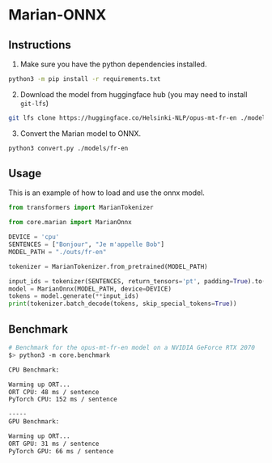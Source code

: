 # Marian-ONNX

## Instructions

1. Make sure you have the python dependencies installed.

  ```sh
  python3 -m pip install -r requirements.txt
  ```

2. Download the model from huggingface hub (you may need to install `git-lfs`)

  ```sh
  git lfs clone https://huggingface.co/Helsinki-NLP/opus-mt-fr-en ./models/fr-en
  ```

3. Convert the Marian model to ONNX.

  ```sh
  python3 convert.py ./models/fr-en
  ```

## Usage

This is an example of how to load and use the onnx model.

```py
from transformers import MarianTokenizer

from core.marian import MarianOnnx

DEVICE = 'cpu'
SENTENCES = ["Bonjour", "Je m'appelle Bob"]
MODEL_PATH = "./outs/fr-en"

tokenizer = MarianTokenizer.from_pretrained(MODEL_PATH)

input_ids = tokenizer(SENTENCES, return_tensors='pt', padding=True).to(DEVICE)
model = MarianOnnx(MODEL_PATH, device=DEVICE)
tokens = model.generate(**input_ids)
print(tokenizer.batch_decode(tokens, skip_special_tokens=True))
```

## Benchmark

```sh
# Benchmark for the opus-mt-fr-en model on a NVIDIA GeForce RTX 2070
$> python3 -m core.benchmark

CPU Benchmark:

Warming up ORT...
ORT CPU: 48 ms / sentence
PyTorch CPU: 152 ms / sentence

-----
GPU Benchmark:

Warming up ORT...
ORT GPU: 31 ms / sentence
PyTorch GPU: 66 ms / sentence
```
